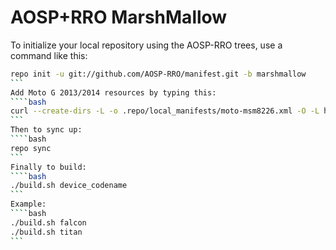 AOSP+RRO MarshMallow
===========

To initialize your local repository using the AOSP-RRO trees, use a command like this:
````bash
repo init -u git://github.com/AOSP-RRO/manifest.git -b marshmallow
```
Add Moto G 2013/2014 resources by typing this:
````bash
curl --create-dirs -L -o .repo/local_manifests/moto-msm8226.xml -O -L https://raw.githubusercontent.com/AOSP-RRO/manifest/lollipop-5.1/moto-msm8226.xml
```
Then to sync up:
````bash
repo sync
```
Finally to build:
````bash
./build.sh device_codename
```
Example:
````bash
./build.sh falcon
./build.sh titan
```

